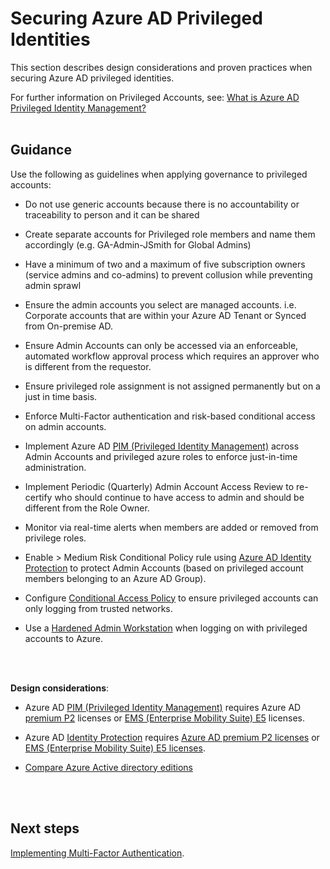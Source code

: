 # Securing Azure AD Privileged Identities
This section describes design considerations and proven practices when securing Azure AD privileged identities.

For further information on Privileged Accounts, see:  [What is Azure AD Privileged Identity Management?](https://docs.microsoft.com/en-us/azure/active-directory/active-directory-privileged-identity-management-configure)
<br />
<br />

## Guidance
Use the following as guidelines when applying governance to privileged accounts:
	
  - Do not use generic accounts because there is no accountability or traceability to person and it can be shared
	
  - Create separate accounts for Privileged role members and name them accordingly (e.g. GA-Admin-JSmith for Global Admins)
	
  - Have a minimum of two and a maximum of five subscription owners (service admins and co-admins) to prevent collusion while preventing admin sprawl
	
  - Ensure the admin accounts you select are managed accounts. i.e. Corporate accounts that are within your Azure AD Tenant or Synced from On-premise AD.
	
  - Ensure Admin Accounts can only be accessed via an enforceable, automated workflow approval process which requires an approver who is different from the requestor.
	
  - Ensure privileged role assignment is not assigned permanently but on a just in time basis.
	
  - Enforce Multi-Factor authentication and risk-based conditional access on admin accounts.
	
  - Implement Azure AD [PIM (Privileged Identity Management)](https://docs.microsoft.com/en-us/azure/active-directory/active-directory-privileged-identity-management-configure) across Admin Accounts and privileged azure roles to enforce just-in-time administration.
	
  - Implement Periodic (Quarterly) Admin Account Access Review to re-certify who should continue to have access to admin and should be different from the Role Owner.
	
  - Monitor via real-time alerts when members are added or removed from privilege roles.
	 
  - Enable > Medium Risk Conditional Policy rule using [Azure AD Identity Protection](https://docs.microsoft.com/en-us/azure/active-directory/active-directory-identityprotection-enable) to protect Admin Accounts (based on privileged account members belonging to an Azure AD Group).
	
  - Configure [Conditional Access Policy](https://docs.microsoft.com/en-us/azure/active-directory/active-directory-conditional-access-locations) to ensure privileged accounts can only logging from trusted networks.
	
  - Use a [Hardened Admin Workstation](https://docs.microsoft.com/en-us/azure/security/azure-security-management#client-configuration) when logging on with privileged accounts to Azure.
<br />
<br />

**Design considerations**:
  - Azure AD [PIM (Privileged Identity Management)](https://docs.microsoft.com/en-us/azure/active-directory/active-directory-privileged-identity-management-configure) requires Azure AD [premium P2](https://azure.microsoft.com/en-us/services/active-directory/) licenses or [EMS (Enterprise Mobility Suite) E5](https://www.microsoft.com/en-ca/cloud-platform/enterprise-mobility-security-pricing) licenses. 
	
  - Azure AD [Identity Protection](https://docs.microsoft.com/en-us/azure/active-directory/active-directory-identityprotection-enable) requires [Azure AD premium P2 licenses](https://azure.microsoft.com/en-us/services/active-directory/) or [EMS (Enterprise Mobility Suite) E5 licenses](https://www.microsoft.com/en-ca/cloud-platform/enterprise-mobility-security-pricing). 
	
  - [Compare Azure Active directory editions](https://azure.microsoft.com/en-us/pricing/details/active-directory/)
<br />
<br />

## Next steps
[Implementing Multi-Factor Authentication](3.2.2-Implementing-Multi-Factor-Authentication.md).
